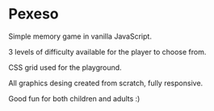 # Pexeso
Simple memory game in vanilla JavaScript.

3 levels of difficulty available for the player to choose from.

CSS grid used for the playground.

All graphics desing created from scratch, fully responsive.

Good fun for both children and adults :)

